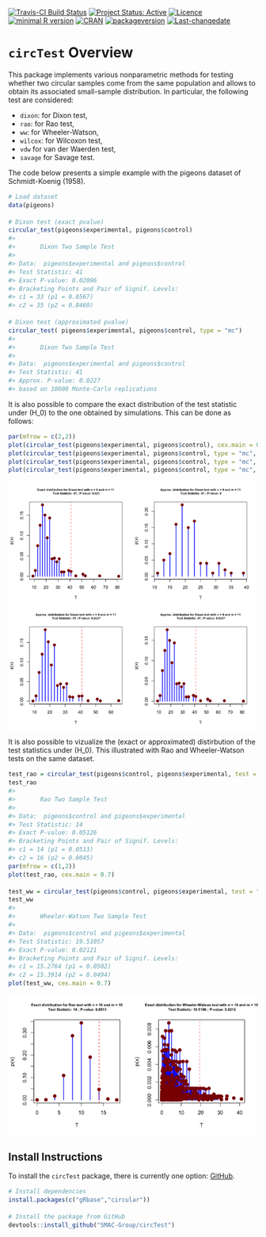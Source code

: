 
[![Travis-CI Build
Status](https://travis-ci.org/SMAC-Group/circTest.svg?branch=master)](https://travis-ci.org/SMAC-Group/circTest)
[![Project Status:
Active](http://www.repostatus.org/badges/latest/active.svg)](http://www.repostatus.org/#active)
[![Licence](https://img.shields.io/badge/licence-CC%20BY--NC--SA%204.0-blue.svg)](https://www.gnu.org/licenses/gpl-3.0.en.html)
[![minimal R
version](https://img.shields.io/badge/R%3E%3D-3.4.0-6666ff.svg)](https://cran.r-project.org/)
[![CRAN](http://www.r-pkg.org/badges/version/simts)](https://cran.r-project.org/package=circTest)
[![packageversion](https://img.shields.io/badge/Package%20version-0.1.0-orange.svg?style=flat-square)](commits/develop)
[![Last-changedate](https://img.shields.io/badge/last%20change-2018--06--21-yellowgreen.svg)](/commits/master)

# `circTest` Overview

This package implements various nonparametric methods for testing
whether two circular samples come from the same population and allows to
obtain its associated small-sample distribution. In particular, the
following test are considered:

  - `dixon`: for Dixon test,
  - `rao`: for Rao test,
  - `ww`: for Wheeler-Watson,
  - `wilcox`: for Wilcoxon test,
  - `vdw` for van der Waerden test,
  - `savage` for Savage test.

The code below presents a simple example with the pigeons dataset of
Schmidt-Koenig (1958).

``` r
# Load dataset
data(pigeons)

# Dixon test (exact pvalue)
circular_test(pigeons$experimental, pigeons$control)
#> 
#>       Dixon Two Sample Test
#> 
#> Data:  pigeons$experimental and pigeons$control
#> Test Statistic: 41
#> Exact P-value: 0.02096
#> Bracketing Points and Pair of Signif. Levels:
#> c1 = 33 (p1 = 0.0567)
#> c2 = 35 (p2 = 0.0460)

# Dixon test (approximated pvalue)
circular_test( pigeons$experimental, pigeons$control, type = "mc")
#> 
#>       Dixon Two Sample Test
#> 
#> Data:  pigeons$experimental and pigeons$control
#> Test Statistic: 41
#> Approx. P-value: 0.0227
#> based on 10000 Monte-Carlo replications
```

It is also possible to compare the exact distribution of the test
statistic under \(H_0\) to the one obtained by simulations. This can be
done as follows:

``` r
par(mfrow = c(2,2))
plot(circular_test(pigeons$experimental, pigeons$control), cex.main = 0.7)
plot(circular_test(pigeons$experimental, pigeons$control, type = "mc", B = 10^2), cex.main = 0.7)
plot(circular_test(pigeons$experimental, pigeons$control, type = "mc", B = 10^4), cex.main = 0.7)
plot(circular_test(pigeons$experimental, pigeons$control, type = "mc", B = 10^6), cex.main = 0.7)
```

<img src="man/figures/README-unnamed-chunk-3-1.png" style="display: block; margin: auto;" />

It is also possible to vizualize the (exact or approximated)
distirbution of the test statistics under \(H_0\). This illustrated with
Rao and Wheeler-Watson tests on the same
dataset.

``` r
test_rao = circular_test(pigeons$control, pigeons$experimental, test = "rao")
test_rao
#> 
#>       Rao Two Sample Test
#> 
#> Data:  pigeons$control and pigeons$experimental
#> Test Statistic: 14
#> Exact P-value: 0.05126
#> Bracketing Points and Pair of Signif. Levels:
#> c1 = 14 (p1 = 0.0513)
#> c2 = 16 (p2 = 0.0045)
par(mfrow = c(1,2))
plot(test_rao, cex.main = 0.7)

test_ww = circular_test(pigeons$control, pigeons$experimental, test = "ww")
test_ww
#> 
#>       Wheeler-Watson Two Sample Test
#> 
#> Data:  pigeons$control and pigeons$experimental
#> Test Statistic: 19.51057
#> Exact P-value: 0.02121
#> Bracketing Points and Pair of Signif. Levels:
#> c1 = 15.2764 (p1 = 0.0502)
#> c2 = 15.3914 (p2 = 0.0494)
plot(test_ww, cex.main = 0.7)
```

![](man/figures/README-unnamed-chunk-4-1.png)<!-- -->

## Install Instructions

To install the `circTest` package, there is currently one option:
[GitHub](https://github.com/SMAC-Group/circTest/).

``` r
# Install dependencies
install.packages(c("gRbase","circular"))

# Install the package from GitHub
devtools::install_github("SMAC-Group/circTest")
```
